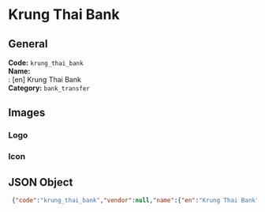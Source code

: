 # Krung Thai Bank 
## General 
**Code:** `krung_thai_bank`  
**Name:**  
:	[en] Krung Thai Bank  
**Category:** `bank_transfer`  
## Images 
### Logo 
### Icon 
## JSON Object 
```json
 {"code":"krung_thai_bank","vendor":null,"name":{"en":"Krung Thai Bank"},"description":null,"countries":null,"category":"bank_transfer"}```  
